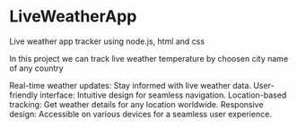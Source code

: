 # LiveWeatherApp
 Live weather app tracker using node.js, html and css
 
 In this project we can track live weather temperature by choosen city name of any country

 Real-time weather updates: Stay informed with live weather data.
 User-friendly interface: Intuitive design for seamless navigation.
 Location-based tracking: Get weather details for any location worldwide.
 Responsive design: Accessible on various devices for a seamless user experience.
